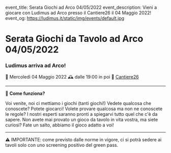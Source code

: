 event_title: Serata Giochi ad Arco 04/05/2022
event_description: Vieni a giocare con Ludimus ad Arco presso il Cantiere26 il 04 Maggio 2022!
event_og: https://ludimus.it/static/img/events/default.jpg

# Serata Giochi da Tavolo ad Arco 04/05/2022

### Ludimus arriva ad Arco!

📅 Mercoledì 04 Maggio 2022
🕰 dalle 19:00 in poi
📍 [Cantiere26](https://g.page/Cantiere26?share)

---

🎲 **Come funziona?**

Voi venite, noi ci mettiamo i giochi (tanti giochi!)
Vedete qualcosa che conoscete? Potete giocarci!
Volete provare qualcosa ma non ne conoscete le regole? I nostri esperti saranno pronti a spiegarvi tutto quel che c'è da sapere.
Non avete mai provato un gioco da tavolo in vita vostra, ma siete curiosi? Fate un salto, abbiamo il gioco adatto a voi!

---
⚠️ IMPORTANTE: come previsto dalle norme in vigore, ci si potrà sedere ai tavoli solo con uno screening positivo del green pass.
